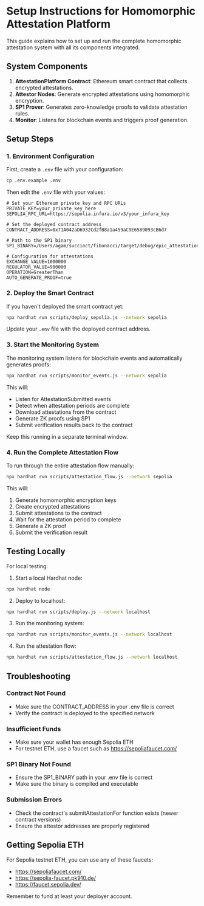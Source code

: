 # Setup Instructions for Homomorphic Attestation Platform

This guide explains how to set up and run the complete homomorphic attestation system with all its components integrated.

## System Components

1. **AttestationPlatform Contract**: Ethereum smart contract that collects encrypted attestations.
2. **Attestor Nodes**: Generate encrypted attestations using homomorphic encryption.
3. **SP1 Prover**: Generates zero-knowledge proofs to validate attestation rules.
4. **Monitor**: Listens for blockchain events and triggers proof generation.

## Setup Steps

### 1. Environment Configuration

First, create a `.env` file with your configuration:

```bash
cp .env.example .env
```

Then edit the `.env` file with your values:

```
# Set your Ethereum private key and RPC URLs
PRIVATE_KEY=your_private_key_here
SEPOLIA_RPC_URL=https://sepolia.infura.io/v3/your_infura_key

# Set the deployed contract address
CONTRACT_ADDRESS=0x71A042aD6932Cd2fB8a1a459aC9E6589093cB6d7

# Path to the SP1 binary
SP1_BINARY=/Users/agam/succinct/fibonacci/target/debug/epic_attestation

# Configuration for attestations
EXCHANGE_VALUE=1000000
REGULATOR_VALUE=900000
OPERATION=GreaterThan
AUTO_GENERATE_PROOF=true
```

### 2. Deploy the Smart Contract

If you haven't deployed the smart contract yet:

```bash
npx hardhat run scripts/deploy_sepolia.js --network sepolia
```

Update your `.env` file with the deployed contract address.

### 3. Start the Monitoring System

The monitoring system listens for blockchain events and automatically generates proofs:

```bash
npx hardhat run scripts/monitor_events.js --network sepolia
```

This will:
- Listen for AttestationSubmitted events
- Detect when attestation periods are complete
- Download attestations from the contract
- Generate ZK proofs using SP1
- Submit verification results back to the contract

Keep this running in a separate terminal window.

### 4. Run the Complete Attestation Flow

To run through the entire attestation flow manually:

```bash
npx hardhat run scripts/attestation_flow.js --network sepolia
```

This will:
1. Generate homomorphic encryption keys
2. Create encrypted attestations
3. Submit attestations to the contract
4. Wait for the attestation period to complete
5. Generate a ZK proof
6. Submit the verification result

## Testing Locally

For local testing:

1. Start a local Hardhat node:
```bash
npx hardhat node
```

2. Deploy to localhost:
```bash
npx hardhat run scripts/deploy.js --network localhost
```

3. Run the monitoring system:
```bash
npx hardhat run scripts/monitor_events.js --network localhost
```

4. Run the attestation flow:
```bash
npx hardhat run scripts/attestation_flow.js --network localhost
```

## Troubleshooting

### Contract Not Found
- Make sure the CONTRACT_ADDRESS in your .env file is correct
- Verify the contract is deployed to the specified network

### Insufficient Funds
- Make sure your wallet has enough Sepolia ETH
- For testnet ETH, use a faucet such as https://sepoliafaucet.com/

### SP1 Binary Not Found
- Ensure the SP1_BINARY path in your .env file is correct
- Make sure the binary is compiled and executable

### Submission Errors
- Check the contract's submitAttestationFor function exists (newer contract versions)
- Ensure the attestor addresses are properly registered

## Getting Sepolia ETH

For Sepolia testnet ETH, you can use any of these faucets:
- https://sepoliafaucet.com/
- https://sepolia-faucet.pk910.de/
- https://faucet.sepolia.dev/

Remember to fund at least your deployer account.